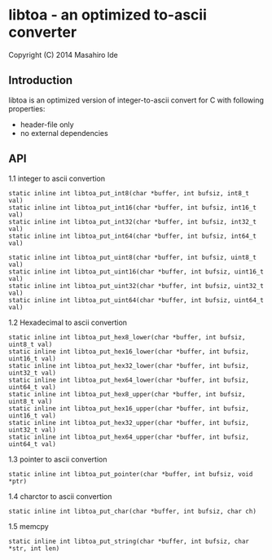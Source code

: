 libtoa - an optimized to-ascii converter
=====

Copyright (C) 2014 Masahiro Ide

Introduction
---
libtoa is an optimized version of integer-to-ascii convert for C with following properties:
* header-file only
* no external dependencies


API
---

1.1 integer to ascii convertion
```
static inline int libtoa_put_int8(char *buffer, int bufsiz, int8_t val)
static inline int libtoa_put_int16(char *buffer, int bufsiz, int16_t val)
static inline int libtoa_put_int32(char *buffer, int bufsiz, int32_t val)
static inline int libtoa_put_int64(char *buffer, int bufsiz, int64_t val)

static inline int libtoa_put_uint8(char *buffer, int bufsiz, uint8_t val)
static inline int libtoa_put_uint16(char *buffer, int bufsiz, uint16_t val)
static inline int libtoa_put_uint32(char *buffer, int bufsiz, uint32_t val)
static inline int libtoa_put_uint64(char *buffer, int bufsiz, uint64_t val)
```

1.2 Hexadecimal to ascii convertion
```
static inline int libtoa_put_hex8_lower(char *buffer, int bufsiz, uint8_t val)
static inline int libtoa_put_hex16_lower(char *buffer, int bufsiz, uint16_t val)
static inline int libtoa_put_hex32_lower(char *buffer, int bufsiz, uint32_t val)
static inline int libtoa_put_hex64_lower(char *buffer, int bufsiz, uint64_t val)
static inline int libtoa_put_hex8_upper(char *buffer, int bufsiz, uint8_t val)
static inline int libtoa_put_hex16_upper(char *buffer, int bufsiz, uint16_t val)
static inline int libtoa_put_hex32_upper(char *buffer, int bufsiz, uint32_t val)
static inline int libtoa_put_hex64_upper(char *buffer, int bufsiz, uint64_t val)
```

1.3 pointer to ascii convertion
```
static inline int libtoa_put_pointer(char *buffer, int bufsiz, void *ptr)
```

1.4  charctor to ascii convertion
```
static inline int libtoa_put_char(char *buffer, int bufsiz, char ch)
```

1.5 memcpy
```
static inline int libtoa_put_string(char *buffer, int bufsiz, char *str, int len)
```
